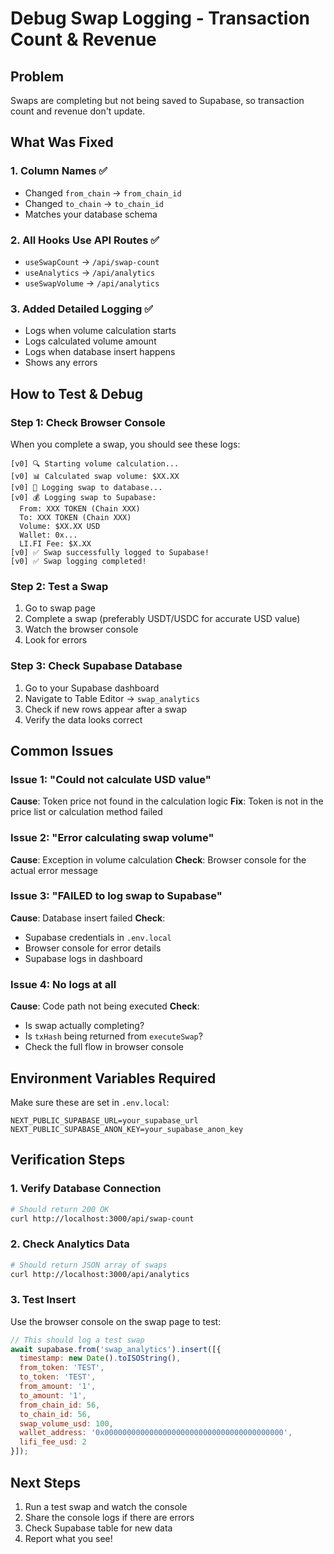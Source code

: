 # Debug Swap Logging - Transaction Count & Revenue

## Problem
Swaps are completing but not being saved to Supabase, so transaction count and revenue don't update.

## What Was Fixed

### 1. Column Names ✅
- Changed `from_chain` → `from_chain_id`
- Changed `to_chain` → `to_chain_id`
- Matches your database schema

### 2. All Hooks Use API Routes ✅
- `useSwapCount` → `/api/swap-count`
- `useAnalytics` → `/api/analytics`
- `useSwapVolume` → `/api/analytics`

### 3. Added Detailed Logging ✅
- Logs when volume calculation starts
- Logs calculated volume amount
- Logs when database insert happens
- Shows any errors

## How to Test & Debug

### Step 1: Check Browser Console
When you complete a swap, you should see these logs:

```
[v0] 🔍 Starting volume calculation...
[v0] 📊 Calculated swap volume: $XX.XX
[v0] 📝 Logging swap to database...
[v0] 💰 Logging swap to Supabase:
  From: XXX TOKEN (Chain XXX)
  To: XXX TOKEN (Chain XXX)
  Volume: $XX.XX USD
  Wallet: 0x...
  LI.FI Fee: $X.XX
[v0] ✅ Swap successfully logged to Supabase!
[v0] ✅ Swap logging completed!
```

### Step 2: Test a Swap
1. Go to swap page
2. Complete a swap (preferably USDT/USDC for accurate USD value)
3. Watch the browser console
4. Look for errors

### Step 3: Check Supabase Database
1. Go to your Supabase dashboard
2. Navigate to Table Editor → `swap_analytics`
3. Check if new rows appear after a swap
4. Verify the data looks correct

## Common Issues

### Issue 1: "Could not calculate USD value"
**Cause**: Token price not found in the calculation logic
**Fix**: Token is not in the price list or calculation method failed

### Issue 2: "Error calculating swap volume"
**Cause**: Exception in volume calculation
**Check**: Browser console for the actual error message

### Issue 3: "FAILED to log swap to Supabase"
**Cause**: Database insert failed
**Check**: 
- Supabase credentials in `.env.local`
- Browser console for error details
- Supabase logs in dashboard

### Issue 4: No logs at all
**Cause**: Code path not being executed
**Check**:
- Is swap actually completing?
- Is `txHash` being returned from `executeSwap`?
- Check the full flow in browser console

## Environment Variables Required

Make sure these are set in `.env.local`:

```
NEXT_PUBLIC_SUPABASE_URL=your_supabase_url
NEXT_PUBLIC_SUPABASE_ANON_KEY=your_supabase_anon_key
```

## Verification Steps

### 1. Verify Database Connection
```bash
# Should return 200 OK
curl http://localhost:3000/api/swap-count
```

### 2. Check Analytics Data
```bash
# Should return JSON array of swaps
curl http://localhost:3000/api/analytics
```

### 3. Test Insert
Use the browser console on the swap page to test:
```javascript
// This should log a test swap
await supabase.from('swap_analytics').insert([{
  timestamp: new Date().toISOString(),
  from_token: 'TEST',
  to_token: 'TEST',
  from_amount: '1',
  to_amount: '1',
  from_chain_id: 56,
  to_chain_id: 56,
  swap_volume_usd: 100,
  wallet_address: '0x0000000000000000000000000000000000000000',
  lifi_fee_usd: 2
}]);
```

## Next Steps

1. Run a test swap and watch the console
2. Share the console logs if there are errors
3. Check Supabase table for new data
4. Report what you see!

